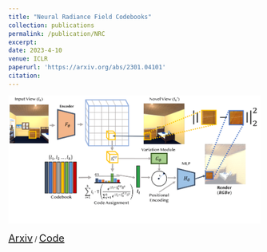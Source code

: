 ```yaml
---
title: "Neural Radiance Field Codebooks"
collection: publications
permalink: /publication/NRC
excerpt: 
date: 2023-4-10
venue: ICLR 
paperurl: 'https://arxiv.org/abs/2301.04101'
citation: 
---
```

<p float="left">
<img src="/images/teaser_fig-1 2.png" width = "700"/>
</p>
<a style="font-size:20px" href="https://arxiv.org/abs/2301.04101">Arxiv</a> / <a style="font-size:20px" href="https://github.com/RAIVNLab/FLUID">Code</a>